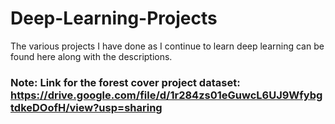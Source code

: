 # Deep-Learning-Projects
The various projects I have done as I continue to learn deep learning can be found here along with the descriptions.

### Note: Link for the forest cover project dataset: https://drive.google.com/file/d/1r284zs01eGuwcL6UJ9WfybgtdkeDOofH/view?usp=sharing

